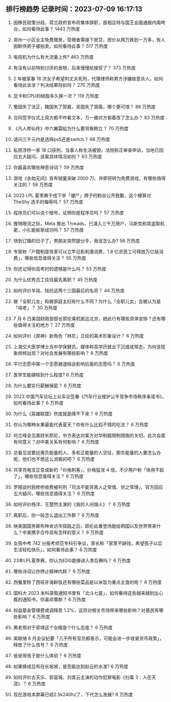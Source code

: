 
## 排行榜趋势 记录时间：2023-07-09 16:17:13
  
  1. 因移民政策分歧，荷兰政府宣布将集体辞职，首相吕特与国王会面通报内阁垮台，如何看待此事？ 1443 万热度
    
  2. 郑州一小区业主免费赠房，受赠者需接下房贷，房价从两万跌到一万多，有人因断供房子被拍卖，如何看待此事？ 517 万热度
    
  3. 电视机为什么有大流量上传? 463 万热度
    
  4. 有没有以前特别讨厌的食物，后来慢慢给接受了？ 373 万热度
    
  5. 2 年被家暴 16 次女子希望判丈夫死刑，代理律师称男方涉嫌故意杀人，如何看待此诉求？判决结果将如何？ 270 万热度
    
  6. 显卡和CPU的硅脂多久换一次？ 119 万热度
    
  7. 蜀国失了法正，魏国失了郭嘉，吴国失了周瑜，哪个更可惜？ 88 万热度
    
  8. 合同签字仪式上双方都不咋看文本，万一被对方偷着改了怎么办？ 83 万热度
    
  9. 《凡人修仙传》中六翼霜蚣为什么要背叛韩立？ 70 万热度
    
  10. 请问三千元内是选择ps5还是switch？ 68 万热度
    
  11. 私搭浮桥一家 18 口获刑，当事人称生活被毁，法院称正审查申诉，当地已回应五大疑问，该案具体情况如何？ 63 万热度
    
  12. 你最喜欢哪些禅意诗词？ 59 万热度
    
  13. 游戏《永劫无间》宣布销量突破 2000 万、并即将转为免费游戏，有哪些值得关注的？ 58 万热度
    
  14. 2023 LPL 夏季赛于线下举「僵尸」牌子的粉丝公开致歉，这个梗算对 TheShy 选手的侮辱吗？ 57 万热度
    
  15. 程序员们可以说个暗号，证明你是程序员吗？ 57 万热度
    
  16. 推特限流之际，Meta 推出 Threads，已涌入三千万用户，马斯克称其盗取机密，小扎能偷家成功吗？ 57 万热度
    
  17. 快到订婚的日子了，男朋友突然提分手，我该怎么办? 56 万热度
    
  18. 专家称「户籍制度改革可以立竿见影刺激消费，1.8 亿农民工可释放万亿级消费」，哪些信息值得关注？ 55 万热度
    
  19. 你还记得你高考时的遗憾是什么吗？ 53 万热度
    
  20. 为什么优秀员工往往最先离职？ 45 万热度
    
  21. 如何评价羊祜、陆抗这两个三国最后的名将？ 44 万热度
    
  22. 做「全职儿女」和做家庭主妇有什么不同？为什么「全职儿女」会被认为是「啃老」？ 30 万热度
    
  23. 7 月 6 日美国财政部部长耶伦乘机抵达北京，她此行有哪些具体安排？还有哪些值得关注的地方？ 27 万热度
    
  24. 如何评价《原神》新角色「林尼」立绘的美术形象设计？ 6 万热度
    
  25. 上海交大医学博士当中学保健员，媒体称高学历就业下沉或成常态，为何该现象频频出现？对社会发展有哪些影响？ 6 万热度
    
  26. 平行志愿中第一个志愿被退档会影响后面的志愿吗？ 6 万热度
    
  27. 医学生能硬核到什么程度? 6 万热度
    
  28. 为什么要实行薪酬保密？ 6 万热度
    
  29. 2023 中国汽车论坛上众车企签署《汽车行业维护公平竞争市场秩序承诺书》，如何看待此事？ 6 万热度
    
  30. 为什么《英雄联盟》热度就是降不下来？ 6 万热度
    
  31. 你认为哪种水果最能代表夏天？你有什么比较不错的吃法？ 6 万热度
    
  32. 何立峰会见美财长耶伦，中方表达对美方对华制裁限制措施的关切，此次会面有何意义？对中美关系有何影响？ 6 万热度
    
  33. 总看见说要远离负能量的人，多和正能量的人交往，那负能量的人要怎么办呢，他们也不想这么消极的吧？ 6 万热度
    
  34. 共享充电宝正变成新的「价格刺客」，价格猛涨 4 倍，不少用户称「快用不起了」，哪些信息值得关注？ 6 万热度
    
  35. 罗翔谈村民修桥收费被判刑「司法不能背离人之常情、世之常理」，官方回应五大疑问，哪些信息值得关注？ 6 万热度
    
  36. 如何评价杨洋、王楚然主演的《我的人间烟火》？ 6 万热度
    
  37. 离职后，你一般怎么退出工作群？ 6 万热度
    
  38. 继美国国务卿布林肯访华探路之后，耶伦此番登场能给两国以及世界带来什么？中美携手合作具有怎样的意义？ 6 万热度
    
  39. 女孩中考 742 分报考师范专科引争议，家长称「家里不缺钱，希望孩子以后生活轻松快乐」，如何看待此事？ 6 万热度
    
  40. 23年LPL夏季赛，你认为EDG能够进入季后赛吗？ 6 万热度
    
  41. 哪些诗词让你停止精神内耗？ 6 万热度
    
  42. 西餐里除了西班牙海鲜饭还有哪些菜品是以米饭为重点主食的呢？ 6 万热度
    
  43. 国科大 2023 本科录取通知书里有「北斗七星」，如何看待这些越来越别出心裁的通知书，你喜欢哪款？ 6 万热度
    
  44. 权益基金管理费或调降至 1.2%，这将对相关市场带来哪些影响？对基民有哪些影响？ 6 万热度
    
  45. 黄老邪对于郭靖这个女婿是个什么态度？ 6 万热度
    
  46. 美联储 6 月会议纪要「几乎所有官员都表示，可能会进一步收紧货币政策」，释放了什么信号？ 6 万热度
    
  47. 爸爸带孩子是什么体验？ 6 万热度
    
  48. 如果换成吕布在长坂坡，是否能达到赵云的水准? 6 万热度
    
  49. 如何评价古天乐、郭富城、刘青云主演的动作犯罪电影《扫毒 3：人在天涯》？ 6 万热度
    
  50. 现在游戏本屏幕已经2.5k240hz了，下代怎么发展? 6 万热度
    